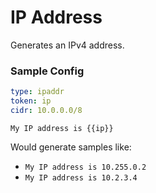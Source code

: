 # IP Address

Generates an IPv4 address.

### Sample Config

```yaml
type: ipaddr
token: ip
cidr: 10.0.0.0/8
```

```text
My IP address is {{ip}}
```

Would generate samples like:
* `My IP address is 10.255.0.2`
* `My IP address is 10.2.3.4`
